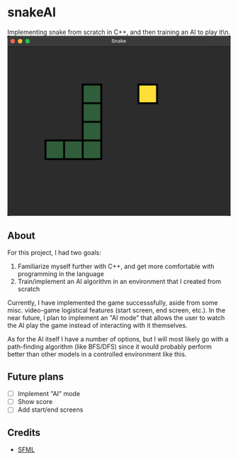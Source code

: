 # snakeAI
Implementing snake from scratch in C++, and then training an AI to play it\n.
![Screenshot of the game](/photos/screenshot.png)
## About
For this project, I had two goals:

1. Familiarize myself further with C++, and get more comfortable with programming in the language
2. Train/implement an AI algorithm in an environment that I created from scratch

Currently, I have implemented the game successsfully, aside from some misc. video-game logistical features (start screen, end screen, etc.). In the near future, I plan to implement an "AI mode" that allows the user to watch the AI play the game instead of interacting with it themselves.

As for the AI itself I have a number of options, but I will most likely go with a path-finding algorithm (like BFS/DFS) since it would probably perform better than other models in a controlled environment like this.

## Future plans
- [ ] Implement "AI" mode
- [ ] Show score
- [ ] Add start/end screens

## Credits
* [SFML](https://www.sfml-dev.org/index.php)

